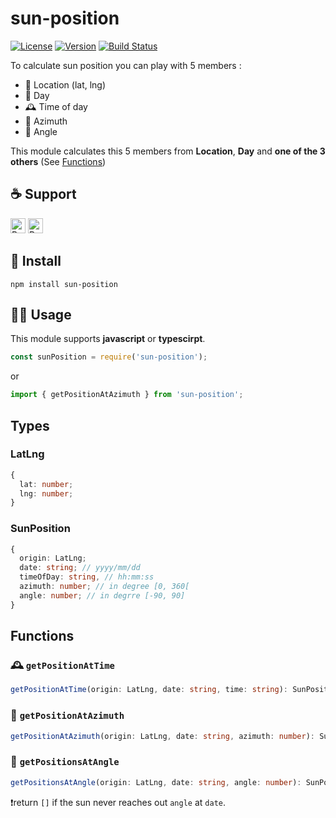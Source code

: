 # sun-position
[![License](https://img.shields.io/github/license/Jeremy38100/sun-position)](LICENSE)
[![Version](https://img.shields.io/npm/v/sun-position.svg)](https://www.npmjs.com/package/sun-horizon)
[![Build Status](https://travis-ci.org/Jeremy38100/sun-position.svg?branch=master)](https://travis-ci.org/Jeremy38100/sun-position)

To calculate sun position you can play with 5 members :
 - 📌 Location (lat, lng)
 - 📅 Day
 - 🕰 Time of day
 - 🧭 Azimuth
 - 📐 Angle

This module calculates this 5 members from **Location**, **Day** and **one of the 3 others** (See [Functions](#Functions))

## ☕️ Support
<a href="https://www.buymeacoffee.com/jOVt3wg" target="_blank"><img src="https://cdn.buymeacoffee.com/buttons/default-orange.png" alt="Buy Me A Coffee" height="24" ></a>
<a href="https://www.paypal.me/Jeremy38100" target="_blank"><img src="https://www.paypalobjects.com/webstatic/en_US/i/buttons/PP_logo_h_200x51.png" height="24" alt="PayPal"></a>

## 🏁 Install
`npm install sun-position`

## 🏃‍♂️ Usage

This module supports __javascript__ or __typescirpt__.

```js
const sunPosition = require('sun-position');
```

or

```ts
import { getPositionAtAzimuth } from 'sun-position';
```

## Types

### LatLng
```ts
{
  lat: number;
  lng: number;
}
```

### SunPosition
```ts
{
  origin: LatLng;
  date: string; // yyyy/mm/dd
  timeOfDay: string, // hh:mm:ss
  azimuth: number; // in degree [0, 360[
  angle: number; // in degrre [-90, 90]
}
```

## Functions

### 🕰 `getPositionAtTime`

```ts :
getPositionAtTime(origin: LatLng, date: string, time: string): SunPosition
```

### 🧭 `getPositionAtAzimuth`

```ts :
getPositionAtAzimuth(origin: LatLng, date: string, azimuth: number): SunPosition
```

### 📐 `getPositionsAtAngle`

```ts
getPositionsAtAngle(origin: LatLng, date: string, angle: number): SunPosition[]
```

❗️return `[]` if the sun never reaches out `angle` at `date`.